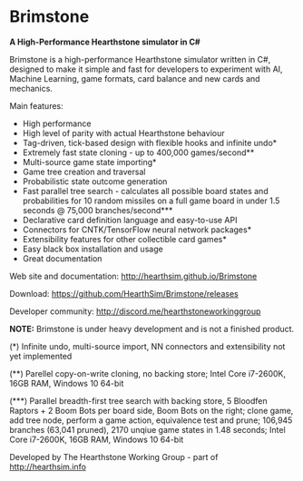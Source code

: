 # Brimstone
**A High-Performance Hearthstone simulator in C#**

Brimstone is a high-performance Hearthstone simulator written in C#, designed to make it simple and fast for developers to experiment with AI, Machine Learning, game formats, card balance and new cards and mechanics.

Main features:

* High performance
* High level of parity with actual Hearthstone behaviour
* Tag-driven, tick-based design with flexible hooks and infinite undo*
* Extremely fast state cloning - up to 400,000 games/second**
* Multi-source game state importing*
* Game tree creation and traversal
* Probabilistic state outcome generation
* Fast parallel tree search - calculates all possible board states and probabilities for 10 random missiles on a full game board in under 1.5 seconds @ 75,000 branches/second***
* Declarative card definition language and easy-to-use API
* Connectors for CNTK/TensorFlow neural network packages*
* Extensibility features for other collectible card games*
* Easy black box installation and usage
* Great documentation

Web site and documentation: http://hearthsim.github.io/Brimstone

Download: https://github.com/HearthSim/Brimstone/releases

Developer community: http://discord.me/hearthstoneworkinggroup

**NOTE:** Brimstone is under heavy development and is not a finished product.

(*) Infinite undo, multi-source import, NN connectors and extensibility not yet implemented

(**) Parellel copy-on-write cloning, no backing store; Intel Core i7-2600K, 16GB RAM, Windows 10 64-bit

(***) Parallel breadth-first tree search with backing store, 5 Bloodfen Raptors + 2 Boom Bots per board side, Boom Bots on the right; clone game, add tree node, perform a game action, equivalence test and prune; 106,945 branches (63,041 pruned), 2170 unqiue game states in 1.48 seconds; Intel Core i7-2600K, 16GB RAM, Windows 10 64-bit

Developed by The Hearthstone Working Group - part of http://hearthsim.info
